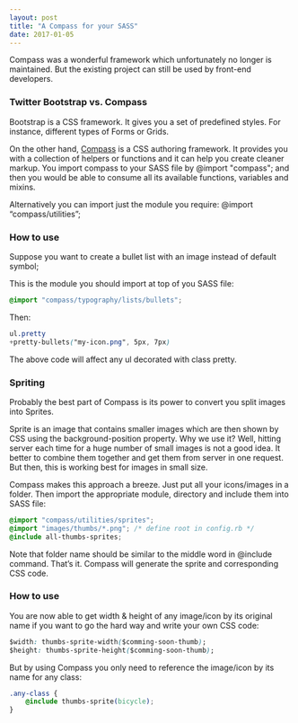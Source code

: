 ```yaml
---
layout: post
title: "A Compass for your SASS"
date: 2017-01-05
---
```


Compass was a wonderful framework which unfortunately no longer is maintained. But the existing project can still be used by front-end developers.

### Twitter Bootstrap vs. Compass

Bootstrap is a CSS framework. It gives you a set of predefined styles. For instance, different types of Forms or Grids.
<!--more-->
On the other hand, [Compass](http://compass-style.org/) is a CSS authoring framework. It provides you with a collection of helpers or functions and it can help you create cleaner markup. You import compass to your SASS file by @import "compass"; and then you would be able to consume all its available functions, variables and mixins.

Alternatively you can import just the module you require: @import “compass/utilities”;

### How to use

Suppose you want to create a bullet list with an image instead of default symbol;

This is the module you should import at top of you SASS file:

```css
@import "compass/typography/lists/bullets";
```

Then:

```css
ul.pretty
+pretty-bullets("my-icon.png", 5px, 7px)
```

The above code will affect any ul decorated with class pretty.

### Spriting

Probably the best part of Compass is its power to convert you split images into Sprites.

Sprite is an image that contains smaller images which are then shown by CSS using the background-position property. Why we use it? Well, hitting server each time for a huge number of small images is not a good idea. It better to combine them together and get them from server in one request. But then, this is working best for images in small size.

Compass makes this approach a breeze.
Just put all your icons/images in a folder. Then import the appropriate module, directory and include them into SASS file:

```css
@import "compass/utilities/sprites";
@import "images/thumbs/*.png"; /* define root in config.rb */
@include all-thumbs-sprites;
```

Note that folder name should be similar to the middle word in @include command.
That’s it. Compass will generate the sprite and corresponding CSS code.

### How to use

You are now able to get width & height of any image/icon by its original name if you want to go the hard way and write your own CSS code:

```css
$width: thumbs-sprite-width($comming-soon-thumb);
$height: thumbs-sprite-height($comming-soon-thumb);
```

But by using Compass you only need to reference the image/icon by its name for any class:

```css
.any-class {
    @include thumbs-sprite(bicycle);
}
```
